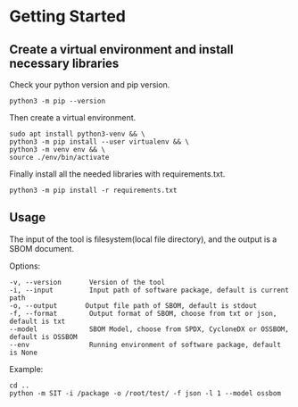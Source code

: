 # Getting Started

## Create a virtual environment and install necessary libraries

Check your python version and pip version.

```shell
python3 -m pip --version
```

Then create a virtual environment.

```shell
sudo apt install python3-venv && \  
python3 -m pip install --user virtualenv && \  
python3 -m venv env && \
source ./env/bin/activate
```

Finally install all the needed libraries with requirements.txt.

```shell
python3 -m pip install -r requirements.txt
```

## Usage

The input of the tool is filesystem(local file directory), and the output is a SBOM document.

Options:

    -v, --version       Version of the tool
    -i, --input         Input path of software package, default is current path
    -o, --output       Output file path of SBOM, default is stdout
    -f, --format        Output format of SBOM, choose from txt or json, default is txt
    --model             SBOM Model, choose from SPDX, CycloneDX or OSSBOM, default is OSSBOM
    --env               Running environment of software package, default is None

Example:

```shell
cd ..
python -m SIT -i /package -o /root/test/ -f json -l 1 --model ossbom
```
